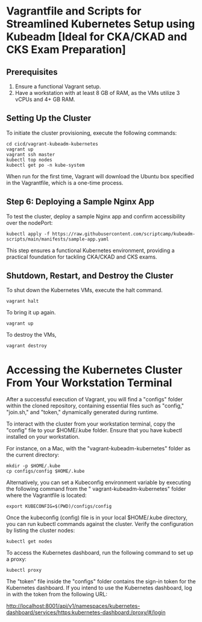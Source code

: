 # Vagrantfile and Scripts for Streamlined Kubernetes Setup using Kubeadm [Ideal for CKA/CKAD and CKS Exam Preparation]

## Prerequisites

1. Ensure a functional Vagrant setup.
2. Have a workstation with at least 8 GB of RAM, as the VMs utilize 3 vCPUs and 4+ GB RAM.

## Setting Up the Cluster

To initiate the cluster provisioning, execute the following commands:

```shell
cd cicd/vagrant-kubeadm-kubernetes
vagrant up
vagrant ssh master
kubectl top nodes
kubectl get po -n kube-system
```

When run for the first time, Vagrant will download the Ubuntu box specified in the Vagrantfile, which is a one-time
process.

## Step 6: Deploying a Sample Nginx App

To test the cluster, deploy a sample Nginx app and confirm accessibility over the nodePort:

```shell
kubectl apply -f https://raw.githubusercontent.com/scriptcamp/kubeadm-scripts/main/manifests/sample-app.yaml
```

This step ensures a functional Kubernetes environment, providing a practical foundation for tackling CKA/CKAD and CKS
exams.

## Shutdown, Restart, and Destroy the Cluster

To shut down the Kubernetes VMs, execute the halt command.

```shell
vagrant halt
```

To bring it up again.

```shell
vagrant up
```

To destroy the VMs,

```shell
vagrant destroy
```

# Accessing the Kubernetes Cluster From Your Workstation Terminal

After a successful execution of Vagrant, you will find a "configs" folder within the cloned repository, containing
essential files such as "config," "join.sh," and "token," dynamically generated during runtime.

To interact with the cluster from your workstation terminal, copy the "config" file to your $HOME/.kube folder. Ensure
that you have kubectl installed on your workstation.

For instance, on a Mac, with the "vagrant-kubeadm-kubernetes" folder as the current directory:

```shell
mkdir -p $HOME/.kube
cp configs/config $HOME/.kube
```

Alternatively, you can set a Kubeconfig environment variable by executing the following command from the "
vagrant-kubeadm-kubernetes" folder where the Vagrantfile is located:

```shell
export KUBECONFIG=$(PWD)/configs/config
```

Once the kubeconfig (config) file is in your local $HOME/.kube directory, you can run kubectl commands against the
cluster. Verify the configuration by listing the cluster nodes:

```shell
kubectl get nodes
```

To access the Kubernetes dashboard, run the following command to set up a proxy:

```shell
kubectl proxy
```

The "token" file inside the "configs" folder contains the sign-in token for the Kubernetes dashboard. If you intend to
use the Kubernetes dashboard, log in with the token from the following URL:

[http://localhost:8001/api/v1/namespaces/kubernetes-dashboard/services/https:kubernetes-dashboard:/proxy/#/login](http://localhost:8001/api/v1/namespaces/kubernetes-dashboard/services/https:kubernetes-dashboard:/proxy/#/login)
